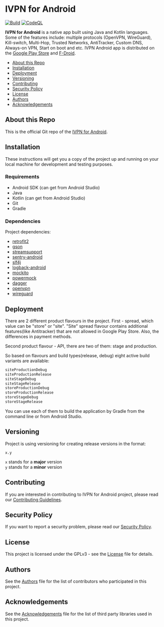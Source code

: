 # IVPN for Android

[![Build](https://github.com/ivpn/android-app/actions/workflows/build.yml/badge.svg)](https://github.com/ivpn/android-app/actions/workflows/build.yml)
[![CodeQL](https://github.com/ivpn/android-app/actions/workflows/codeql.yml/badge.svg)](https://github.com/ivpn/android-app/actions/workflows/codeql.yml)

**IVPN for Android** is a native app built using Java and Kotlin languages. Some of the features include: multiple protocols (OpenVPN, WireGuard), Kill-switch, Multi-Hop, Trusted Networks, AntiTracker, Custom DNS, Always-on VPN, Start on boot and etc.
IVPN Android app is distributed on the [Google Play Store](https://play.google.com/store/apps/details?id=net.ivpn.client) and [F-Droid](https://f-droid.org/packages/net.ivpn.client/).

* [About this Repo](#about-repo)
* [Installation](#installation)
* [Deployment](#deployment)
* [Versioning](#versioning)
* [Contributing](#contributing)
* [Security Policy](#security)
* [License](#license)
* [Authors](#authors)
* [Acknowledgements](#acknowledgements)

<a name="about-repo"></a>
## About this Repo

This is the official Git repo of the [IVPN for Android](https://github.com/ivpn/android-app).

<a name="installation"></a>
## Installation

These instructions will get you a copy of the project up and running on your local machine for development and testing purposes.

### Requirements

- Android SDK (can get from Android Studio)
- Java
- Kotlin (can get from Android Studio)
- Git
- Gradle

### Dependencies

Project dependencies:  

* [retrofit2](https://github.com/square/retrofit)
* [gson](https://github.com/google/gson)
* [streamsupport](https://github.com/streamsupport/streamsupport)
* [sentry-android](https://github.com/getsentry/sentry-java)
* [slf4j](https://github.com/qos-ch/slf4j)
* [logback-android](https://github.com/tony19/logback-android)
* [mockito](https://github.com/mockito/mockito)
* [powermock](https://github.com/powermock/powermock)
* [dagger](https://github.com/google/dagger)
* [openvpn](https://github.com/schwabe/ics-openvpn)
* [wireguard](https://github.com/WireGuard/wireguard-android)

<a name="deployment"></a>
## Deployment

There are 2 different product flavours in the project. First - spread, which value can be "store" or "site". "Site" spread flavour contains additional features(like Antitracker) that are not allowed in Google Play Store. Also, the differences in payment methods.

Second product flavour - API, there are two of them: stage and production.

So based on flavours and build types(release, debug) eight active build variants are available:

```sh
siteProductionDebug
siteProductionRelease
siteStageDebug
siteStageRelease
storeProductionDebug
storeProductionRelease
storeStageDebug
storeStageRelease
```

You can use each of them to build the application by Gradle from the command line or from Android Studio.

<a name="versioning"></a>
## Versioning

Project is using versioning for creating release versions in the format:

`x.y`

`x` stands for a **major** version  
`y` stands for a **minor** version

<a name="contributing"></a>
## Contributing

If you are interested in contributing to IVPN for Android project, please read our [Contributing Guidelines](/.github/CONTRIBUTING.md).

<a name="security"></a>
## Security Policy

If you want to report a security problem, please read our [Security Policy](/.github/SECURITY.md).

<a name="license"></a>
## License

This project is licensed under the GPLv3 - see the [License](/LICENSE.md) file for details.

<a name="authors"></a>
## Authors

See the [Authors](/AUTHORS) file for the list of contributors who participated in this project.

<a name="acknowledgements"></a>
## Acknowledgements

See the [Acknowledgements](/ACKNOWLEDGEMENTS.md) file for the list of third party libraries used in this project.
